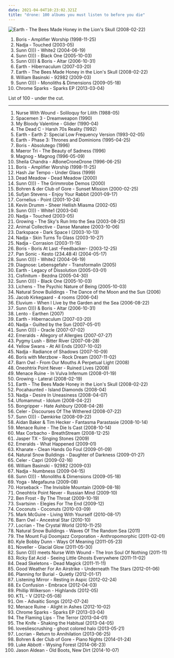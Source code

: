 ```yaml
---
date: 2021-04-04T10:23:02.321Z
title: "drone: 100 albums you must listen to before you die"
---
```

![Earth - The Bees Made Honey in the Lion&#39;s Skull (2008-02-22)](http://coverartarchive.org/release/af17e2e2-6b02-44b8-a848-67c7f66f6803/17517986245-500.jpg "Earth - The Bees Made Honey in the Lion's Skull (2008-02-22)")
<ol class="albums">
<li data-cover="http://coverartarchive.org/release/62965196-d2ef-4200-92f3-6e67dad070cd/3847276873-500.jpg" data-tags="drone, doom metal" role="button">Boris - Amplifier Worship (1998-11-25)</li>
<li data-cover="http://coverartarchive.org/release/9c4d2fcd-2578-4b19-875b-8836ecf1f179/2704214622-500.jpg" data-tags="drone" role="button">Nadja - Touched (2003-05)</li>
<li data-cover="http://coverartarchive.org/release/6a291bd0-cc9d-41b8-899b-b1519b0b5034/21797764256-500.jpg" data-tags="drone, drone metal" role="button">Sunn O))) - White2 (2004-06-19)</li>
<li data-cover="http://coverartarchive.org/release/a87bb818-1584-4792-a4ea-ede2a752670f/12224448032-500.jpg" data-tags="drone" role="button">Sunn O))) - Black One (2005-10-03)</li>
<li data-cover="http://coverartarchive.org/release/441e27af-1bab-4295-9a07-76b5d534766c/12049469320-500.jpg" data-tags="drone, drone doom, experimental" role="button">Sunn O))) & Boris - Altar (2006-10-31)</li>
<li data-cover="http://coverartarchive.org/release/dc29f643-e2d3-4801-b0fe-db736a18fa4a/2386372698-500.jpg" data-tags="drone" role="button">Earth - Hibernaculum (2007-03-20)</li>
<li data-cover="http://coverartarchive.org/release/af17e2e2-6b02-44b8-a848-67c7f66f6803/17517986245-500.jpg" data-tags="drone, instrumental, post-rock" role="button">Earth - The Bees Made Honey in the Lion's Skull (2008-02-22)</li>
<li data-cover="http://coverartarchive.org/release/81f85cc7-f015-4eea-9af6-d38bcc589e19/7892784186-500.jpg" data-tags="ambient, drone" role="button">William Basinski - 92982 (2009-03)</li>
<li data-cover="http://coverartarchive.org/release/50f53ceb-8e3c-3508-8c4e-80479bf93040/21129584187-500.jpg" data-tags="drone" role="button">Sunn O))) - Monoliths & Dimensions (2009-05-18)</li>
<li data-cover="http://coverartarchive.org/release/aa076b82-9732-4b7f-a404-086fb4177d44/4100519731-500.jpg" data-tags="ambient, experimental, downtempo, drone, synth-pop, leftfield" role="button">Chrome Sparks - Sparks EP (2013-03-04)</li>
</ol>
List of 100 - under the cut.
<!-- more -->

_________________

<ol class="albums">
<li data-cover="https://img.discogs.com/-_bhZa9bDYF2On_PZNmot_GRaSA=/fit-in/600x534/filters:strip_icc():format(jpeg):mode_rgb():quality(90)/discogs-images/R-11610701-1519393651-4131.jpeg.jpg" data-tags="drone, dark ambient" role="button">
Nurse With Wound - Soliloquy for Lilith (1988-05)
</li>
<li data-cover="http://coverartarchive.org/release/dd1ce5b0-d6ce-4c52-b1a2-82c6e1d6fbd5/25884019087-500.jpg" data-tags="psychedelic, drone" role="button">
Spacemen 3 - Dreamweapon (1990)
</li>
<li data-cover="https://img.discogs.com/Ru1Wx6pVagAy8UHzXg-ktbcYyRg=/fit-in/600x600/filters:strip_icc():format(jpeg):mode_rgb():quality(90)/discogs-images/R-84680-1523164126-2096.jpeg.jpg" data-tags="shoegaze" role="button">
My Bloody Valentine - Glider (1990-04)
</li>
<li data-cover="https://img.discogs.com/PCE_7g55grNvrua2-4MIMHW8n2Q=/fit-in/200x200/filters:strip_icc():format(jpeg):mode_rgb():quality(90)/discogs-images/R-293462-1193110327.jpeg.jpg" data-tags="drone" role="button">
The Dead C - Harsh 70s Reality (1992)
</li>
<li data-cover="https://img.discogs.com/QPW4f0c-NOmLiXlyif-8uUVQh3c=/fit-in/600x603/filters:strip_icc():format(jpeg):mode_rgb():quality(90)/discogs-images/R-350902-1474027695-1021.jpeg.jpg" data-tags="drone, drone doom" role="button">
Earth - Earth 2: Special Low Frequency Version (1993-02-05)
</li>
<li data-cover="https://img.discogs.com/95JUU6k0__pa-k_64C7zVX2_wHo=/fit-in/600x600/filters:strip_icc():format(jpeg):mode_rgb():quality(90)/discogs-images/R-700875-1254818988.jpeg.jpg" data-tags="drone" role="button">
Earth - Phase 3: Thrones and Dominions (1995-04-25)
</li>
<li data-cover="http://coverartarchive.org/release/0cbb0772-d07f-4d50-9ad2-daefa57515de/12833237719-500.jpg" data-tags="drone" role="button">
Boris - Absolutego (1996)
</li>
<li data-cover="http://coverartarchive.org/release/1dd6d01e-ff0f-4a62-9d4c-cd2ac802a96e/2976555235-500.jpg" data-tags="drone, ambient, dark ambient" role="button">
Maeror Tri - The Beauty of Sadness (1996)
</li>
<li data-cover="http://coverartarchive.org/release/ac64548a-f32c-4e1b-9a79-6062cb68d7ee/28286131677-500.jpg" data-tags="rock, post-rock, drone, space rock" role="button">
Magnog - Magnog (1996-05-09)
</li>
<li data-cover="http://coverartarchive.org/release/d0511f81-348f-3778-aa3e-8d30221980d2/7941697336-500.jpg" data-tags="new age, drone" role="button">
Sheila Chandra - ABoneCroneDrone (1996-06-25)
</li>
<li data-cover="http://coverartarchive.org/release/62965196-d2ef-4200-92f3-6e67dad070cd/3847276873-500.jpg" data-tags="drone, doom metal" role="button">
Boris - Amplifier Worship (1998-11-25)
</li>
<li data-cover="https://img.discogs.com/6q3KttwQIChnM00hCmt_wasNJ2E=/fit-in/500x493/filters:strip_icc():format(jpeg):mode_rgb():quality(90)/discogs-images/R-403211-1199917427.jpeg.jpg" data-tags="drone, psychedelic rock" role="button">
Hash Jar Tempo - Under Glass (1999)
</li>
<li data-cover="http://coverartarchive.org/release/24dacf69-5e1a-4b39-807c-99a31a79fbe5/7409904023-500.jpg" data-tags="psychedelic, stoner rock" role="button">
Dead Meadow - Dead Meadow (2000)
</li>
<li data-cover="https://img.discogs.com/ncm4WMPZuVjB_qF15EbiugFeVww=/fit-in/300x300/filters:strip_icc():format(jpeg):mode_rgb():quality(90)/discogs-images/R-509475-1167432913.jpeg.jpg" data-tags="drone" role="button">
Sunn O))) - The Grimmrobe Demos (2000)
</li>
<li data-cover="http://coverartarchive.org/release/e41015a1-90c0-47b3-9ca5-2b1055f1e3d6/6762804815-500.jpg" data-tags="jazz, ambient, noir jazz, doom jazz" role="button">
Bohren & der Club of Gore - Sunset Mission (2000-02-25)
</li>
<li data-cover="http://coverartarchive.org/release/dab7d7c9-2830-4acc-9534-72dbf1f022eb/2655230441-500.jpg" data-tags="electronic" role="button">
Sufjan Stevens - Enjoy Your Rabbit (2001-09-17)
</li>
<li data-cover="http://coverartarchive.org/release/d467e488-2fae-4175-918b-7c9d10f43737/2876340833-500.jpg" data-tags="japanese" role="button">
Cornelius - Point (2001-10-24)
</li>
<li data-cover="https://img.discogs.com/tTKSxMChoQDLkGrfAZQODn0aV1o=/fit-in/600x450/filters:strip_icc():format(jpeg):mode_rgb():quality(90)/discogs-images/R-7373659-1440089150-7014.jpeg.jpg" data-tags="noise, drone, emd" role="button">
Kevin Drumm - Sheer Hellish Miasma (2002-05)
</li>
<li data-cover="http://coverartarchive.org/release/dcbffba8-7ec2-40d7-a957-a9c6ea270f04/21797761752-500.jpg" data-tags="drone" role="button">
Sunn O))) - White1 (2003-04)
</li>
<li data-cover="http://coverartarchive.org/release/9c4d2fcd-2578-4b19-875b-8836ecf1f179/2704214622-500.jpg" data-tags="drone" role="button">
Nadja - Touched (2003-05)
</li>
<li data-cover="http://coverartarchive.org/release/5b319cac-763e-4f01-b08b-c4e7ba5a7a31/16018431449-500.jpg" data-tags="post-rock, drone, drone rock, check this out, vinyyl" role="button">
Growing - The Sky's Run Into the Sea (2003-08-25)
</li>
<li data-cover="http://coverartarchive.org/release/27f3a5d1-97ff-4deb-847a-d9ce9ccd76ab/26543741494-500.jpg" data-tags="experimental" role="button">
Animal Collective - Danse Manatee (2003-10-06)
</li>
<li data-cover="http://coverartarchive.org/release/418131d6-7de3-4a4f-b4ab-a9436db2a098/2889098519-500.jpg" data-tags="black metal, atmospheric black metal, ambient black metal" role="button">
Darkspace - Dark Space I (2003-10-13)
</li>
<li data-cover="http://coverartarchive.org/release/b590af7b-7f13-4fd2-ab4b-1ca9f47c6ed8/14963881539-500.jpg" data-tags="drone, drone metal, ambient" role="button">
Nadja - Skin Turns To Glass (2003-10-27)
</li>
<li data-cover="http://coverartarchive.org/release/8ab44b9d-0e3f-4538-bbe5-d83e5bcf25eb/14964010488-500.jpg" data-tags="drone" role="button">
Nadja - Corrasion (2003-11-15)
</li>
<li data-cover="http://coverartarchive.org/release/10238f70-4b01-4d39-b793-617185352e1b/11345500658-500.jpg" data-tags="drone, drone metal" role="button">
Boris - Boris At Last -Feedbacker- (2003-12-25)
</li>
<li data-cover="http://coverartarchive.org/release/a2e7157e-d9cf-45b4-8b75-77f970e75c7d/10005524127-500.jpg" data-tags="drone, noise, electronic, experimental" role="button">
Pan Sonic - Kesto (234.48:4) (2004-05-17)
</li>
<li data-cover="http://coverartarchive.org/release/6a291bd0-cc9d-41b8-899b-b1519b0b5034/21797764256-500.jpg" data-tags="drone, drone metal" role="button">
Sunn O))) - White2 (2004-06-19)
</li>
<li data-cover="http://coverartarchive.org/release/4c409034-ce09-41a2-ad74-5dca27a561aa/8512365166-500.jpg" data-tags="drone, dark ambient" role="button">
Diagnose: Lebensgefahr - Transformalin (2005)
</li>
<li data-cover="https://img.discogs.com/QQMp47CPz60qLJOaOXPOxJCztkw=/fit-in/600x600/filters:strip_icc():format(jpeg):mode_rgb():quality(90)/discogs-images/R-567584-1348379192-6886.jpeg.jpg" data-tags="drone" role="button">
Earth - Legacy of Dissolution (2005-03-01)
</li>
<li data-cover="https://via.placeholder.com/450" data-tags="drone, dark ambient" role="button">
Cisfinitum - Bezdna (2005-04-30)
</li>
<li data-cover="http://coverartarchive.org/release/a87bb818-1584-4792-a4ea-ede2a752670f/12224448032-500.jpg" data-tags="drone" role="button">
Sunn O))) - Black One (2005-10-03)
</li>
<li data-cover="https://via.placeholder.com/450" data-tags="ambient, experimental, drone, get, mantric acoustic, holy mountain records" role="button">
Lichens - The Psychic Nature of Being (2005-10-03)
</li>
<li data-cover="https://via.placeholder.com/450" data-tags="drone" role="button">
Natural Snow Buildings - The Dance of the Moon and the Sun (2006)
</li>
<li data-cover="https://img.discogs.com/WsNnEgFaNMdYNq1hC_C5UOvVY1A=/fit-in/600x540/filters:strip_icc():format(jpeg):mode_rgb():quality(90)/discogs-images/R-670433-1502545390-6778.jpeg.jpg" data-tags="drone, touch" role="button">
Jacob Kirkegaard - 4 rooms (2006-04)
</li>
<li data-cover="https://img.discogs.com/LiBLEXXbu4RaadKzfGtBRBy8PeA=/fit-in/600x590/filters:strip_icc():format(jpeg):mode_rgb():quality(90)/discogs-images/R-842568-1536010524-6050.jpeg.jpg" data-tags="instrumental, ambient, drone" role="button">
Eluvium - When I Live by the Garden and the Sea (2006-08-22)
</li>
<li data-cover="http://coverartarchive.org/release/441e27af-1bab-4295-9a07-76b5d534766c/12049469320-500.jpg" data-tags="drone, drone doom, experimental" role="button">
Sunn O))) & Boris - Altar (2006-10-31)
</li>
<li data-cover="https://img.discogs.com/OUxFrlDb1ulRpr1NhSTcHtadDAI=/fit-in/582x625/filters:strip_icc():format(jpeg):mode_rgb():quality(90)/discogs-images/R-1167651-1393699313-2432.jpeg.jpg" data-tags="sludge, drone, metal, post-rock, doom metal" role="button">
Lento - Earthen (2007)
</li>
<li data-cover="http://coverartarchive.org/release/dc29f643-e2d3-4801-b0fe-db736a18fa4a/2386372698-500.jpg" data-tags="drone" role="button">
Earth - Hibernaculum (2007-03-20)
</li>
<li data-cover="http://coverartarchive.org/release/b735a31e-7d4c-4e96-a9de-d4b5a91bd2d8/27395341905-500.jpg" data-tags="drone, drone metal" role="button">
Nadja - Guilted by the Sun (2007-05-01)
</li>
<li data-cover="https://img.discogs.com/vV5e0nj9KLaUSAaLVABGD6JYwTE=/fit-in/600x596/filters:strip_icc():format(jpeg):mode_rgb():quality(90)/discogs-images/R-2045702-1260577659.jpeg.jpg" data-tags="drone" role="button">
Sunn O))) - Oracle (2007-07-02)
</li>
<li data-cover="http://coverartarchive.org/release/75b5500a-213c-4b19-84be-e4040b5bc2fc/19646154395-500.jpg" data-tags="ambient, drone, ambient drone, warm drone, a deep breath" role="button">
Emeralds - Allegory of Allergies (2007-07-27)
</li>
<li data-cover="https://img.discogs.com/Cy4FzfklWWYiat8VXKlUBWAaLxE=/fit-in/500x500/filters:strip_icc():format(jpeg):mode_rgb():quality(90)/discogs-images/R-1797819-1243991275.jpeg.jpg" data-tags="folk, ambient, contemporary folk, drone, screamo, folk rock, indie folk, dark ambient, post-hardcore, audioase, post hardcore, gothic country, gothic folk" role="button">
Pygmy Lush - Bitter River (2007-08-28)
</li>
<li data-cover="http://coverartarchive.org/release/3af8f7c6-641c-4a00-9575-eaf75cdf298f/19814749802-500.jpg" data-tags="noise, ambient, drone, 00s, compra mi disco" role="button">
Yellow Swans - At All Ends (2007-10-02)
</li>
<li data-cover="http://coverartarchive.org/release/77a1a942-8b33-4e13-b746-0e74ee054512/1059780038-500.jpg" data-tags="drone" role="button">
Nadja - Radiance of Shadows (2007-10-09)
</li>
<li data-cover="https://via.placeholder.com/450" data-tags="drone, noise, experimental" role="button">
Boris with Merzbow - Rock Dream (2007-11-02)
</li>
<li data-cover="https://img.discogs.com/ktJRtUyI7PJZciaznjilWL0Wwcg=/fit-in/453x452/filters:strip_icc():format(jpeg):mode_rgb():quality(90)/discogs-images/R-1330499-1333480043.jpeg.jpg" data-tags="drone" role="button">
Barn Owl - From Our Mouths A Perpetual Light (2008)
</li>
<li data-cover="https://via.placeholder.com/450" data-tags="ambient, drone" role="button">
Oneohtrix Point Never - Ruined Lives (2008)
</li>
<li data-cover="https://img.discogs.com/3ZWZs90NhX1FBs7af1_VRUFyWmA=/fit-in/404x640/filters:strip_icc():format(jpeg):mode_rgb():quality(90)/discogs-images/R-1548554-1227586266.jpeg.jpg" data-tags="drone, drone metal, drone doom, drone doom metal" role="button">
Menace Ruine - In Vulva Infernum (2008-01-19)
</li>
<li data-cover="https://via.placeholder.com/450" data-tags="noise, ambient, experimental, drone, the noise inside my head" role="button">
Growing - Lateral (2008-02-19)
</li>
<li data-cover="http://coverartarchive.org/release/af17e2e2-6b02-44b8-a848-67c7f66f6803/17517986245-500.jpg" data-tags="drone, instrumental, post-rock" role="button">
Earth - The Bees Made Honey in the Lion's Skull (2008-02-22)
</li>
<li data-cover="http://coverartarchive.org/release/a8ddacfa-fd14-48b2-b4eb-1c0e73134aae/21327156415-500.jpg" data-tags="psychedelic, drone, ethereal" role="button">
Pocahaunted - Island Diamonds (2008-04)
</li>
<li data-cover="http://coverartarchive.org/release/c7bbf689-b65c-4d85-b8e2-533faf788fe1/1016426077-500.jpg" data-tags="drone" role="button">
Nadja - Desire In Uneasiness (2008-04-07)
</li>
<li data-cover="https://img.discogs.com/LU3-gs1JtwQ_WWgq5Cac_-nwwEc=/fit-in/400x399/filters:strip_icc():format(jpeg):mode_rgb():quality(90)/discogs-images/R-1435966-1223858516.jpeg.jpg" data-tags="doom metal, stoner metal" role="button">
Ufomammut - Idolum (2008-04-22)
</li>
<li data-cover="https://img.discogs.com/ZM4MzUvHPeTFTwghNuN2HPkQxYA=/fit-in/350x350/filters:strip_icc():format(jpeg):mode_rgb():quality(90)/discogs-images/R-2942323-1308397024.jpeg.jpg" data-tags="doom metal, drone, sludge" role="button">
Bongripper - Hate Ashbury (2008-04-28)
</li>
<li data-cover="http://coverartarchive.org/release/04144bd5-b872-41c8-8466-ff19ae77ef05/23715843413-500.jpg" data-tags="ambient, drone, drone ambient, visionary" role="button">
Celer - Discourses Of The Withered (2008-07-22)
</li>
<li data-cover="http://coverartarchive.org/release/23e49586-fa2e-43ab-8b57-9e56b9221954/16445937734-500.jpg" data-tags="drone, live, drone doom" role="button">
Sunn O))) - Dømkirke (2008-09-22)
</li>
<li data-cover="http://coverartarchive.org/release/353a1d32-363d-4354-b7d9-638ba2af50a4/14944917441-500.jpg" data-tags="drone, ambient" role="button">
Aidan Baker & Tim Hecker - Fantasma Parastasie (2008-10-14)
</li>
<li data-cover="http://coverartarchive.org/release/b7a8de7e-f0ef-4260-a063-2f9686d2d733/15346695196-500.jpg" data-tags="drone, drone metal" role="button">
Menace Ruine - The Die Is Cast (2008-10-14)
</li>
<li data-cover="https://via.placeholder.com/450" data-tags="chillout, ambient, drone, space, fnord" role="button">
Max Corbacho - BreathStream (2008-12-25)
</li>
<li data-cover="https://via.placeholder.com/450" data-tags="ambient, drone" role="button">
Jasper TX - Singing Stones (2009)
</li>
<li data-cover="http://coverartarchive.org/release/63a1accf-dc05-4031-91a7-2dcf7853a586/19647004657-500.jpg" data-tags="ambient, drone" role="button">
Emeralds - What Happened (2009-01)
</li>
<li data-cover="https://img.discogs.com/YZoys12Nds_X9dM7TPnz9_-DZVI=/fit-in/600x600/filters:strip_icc():format(jpeg):mode_rgb():quality(90)/discogs-images/R-1611909-1528837707-2645.jpeg.jpg" data-tags="doom metal, drone, drone metal" role="button">
Khanate - Clean Hands Go Foul (2009-01-09)
</li>
<li data-cover="https://via.placeholder.com/450" data-tags="noise, drone, post rock, psychedelic folk, dark ambient, free folk, avant-folk, road to absolute" role="button">
Natural Snow Buildings - Daughter of Darkness (2009-01-27)
</li>
<li data-cover="http://coverartarchive.org/release/e2ba09c2-f25e-430c-850a-002910f7a13f/3893908259-500.jpg" data-tags="ambient, drone" role="button">
Celer - Capri (2009-02-16)
</li>
<li data-cover="http://coverartarchive.org/release/81f85cc7-f015-4eea-9af6-d38bcc589e19/7892784186-500.jpg" data-tags="ambient, drone" role="button">
William Basinski - 92982 (2009-03)
</li>
<li data-cover="http://coverartarchive.org/release/03eb2c03-bdfa-4508-9b9a-9022afbd52a5/14964057892-500.jpg" data-tags="drone, drone doom, drone metal, doomgaze" role="button">
Nadja - Numbness (2009-04-15)
</li>
<li data-cover="http://coverartarchive.org/release/50f53ceb-8e3c-3508-8c4e-80479bf93040/21129584187-500.jpg" data-tags="drone" role="button">
Sunn O))) - Monoliths & Dimensions (2009-05-18)
</li>
<li data-cover="https://img.discogs.com/LTLtObPr4c6G6MHbyapFeKHyuuA=/fit-in/500x500/filters:strip_icc():format(jpeg):mode_rgb():quality(90)/discogs-images/R-2066505-1269891062.jpeg.jpg" data-tags="drone" role="button">
Yoga - Megafauna (2009-08)
</li>
<li data-cover="http://coverartarchive.org/release/54dac8b1-283b-45d8-add4-60894a7748ca/2389539068-500.jpg" data-tags="drone" role="button">
Horseback - The Invisible Mountain (2009-08-18)
</li>
<li data-cover="http://coverartarchive.org/release/968c5ff8-f579-4d44-a241-25ec42124803/2909531371-500.jpg" data-tags="ambient, new age, drone" role="button">
Oneohtrix Point Never - Russian Mind (2009-10)
</li>
<li data-cover="http://coverartarchive.org/release/7307962a-8338-412c-a94f-026fdc724ffb/19064227325-500.jpg" data-tags="drone, noise" role="button">
Ben Frost - By The Throat (2009-10-19)
</li>
<li data-cover="http://coverartarchive.org/release/b2e12983-698e-488b-a02d-e0f8962d89d1/1747216136-500.jpg" data-tags="drone, dark ambient" role="button">
Svartsinn - Elegies For The End (2009-12)
</li>
<li data-cover="http://coverartarchive.org/release/f2a329f7-c9fe-4013-9e8a-0a8e29ad2c4a/14049119730-500.jpg" data-tags="drone" role="button">
Coconuts - Coconuts (2010-03-09)
</li>
<li data-cover="http://coverartarchive.org/release/e9a75ef3-42f0-4ac6-9588-0b21e9a11c91/5877103839-500.jpg" data-tags="ambient, drone, secondhand post-rock-crap for those who missed the 00s" role="button">
Mark McGuire - Living With Yourself (2010-08-17)
</li>
<li data-cover="https://via.placeholder.com/450" data-tags="drone, psychedelic drone" role="button">
Barn Owl - Ancestral Star (2010-10)
</li>
<li data-cover="http://coverartarchive.org/release/9a52ffc1-78f3-4745-bfdf-121f6d8d1985/3927170681-500.jpg" data-tags="experimental, psychedelic, drone" role="button">
Locrian - The Crystal World (2010-11-25)
</li>
<li data-cover="http://coverartarchive.org/release/21b03eb7-6c06-4e29-9505-5bcadd21d41a/5552899580-500.jpg" data-tags="drone, psychedelic folk" role="button">
Natural Snow Buildings - Waves Of The Random Sea (2011)
</li>
<li data-cover="http://coverartarchive.org/release/48b113f9-1969-3d3f-99eb-67a1a564f724/3894021005-500.jpg" data-tags="drone, doom jazz, moksliuku kurtas albumas su kompu, experimental stuff i cannot put my finger on" role="button">
The Mount Fuji Doomjazz Corporation - Anthropomorphic (2011-02-01)
</li>
<li data-cover="http://coverartarchive.org/release/a15e75fb-4244-49b5-a40d-a37f0c9dfa72/8752062509-500.jpg" data-tags="ambient, drone" role="button">
Kyle Bobby Dunn - Ways Of Meaning (2011-05-23)
</li>
<li data-cover="http://coverartarchive.org/release/05192594-fc20-47a1-a4ed-d691154642ec/8649020533-500.jpg" data-tags="drone" role="button">
Noveller - Glacial Glow (2011-05-30)
</li>
<li data-cover="http://coverartarchive.org/release/a130511c-9132-41f8-b08e-466b4764520a/4843277412-500.jpg" data-tags="drone, december, colin potter, steven stapleton, december 2011, psychodrone, 2xlp, december 1, dysnystaxis somnus, solar drone,  2011, ic studio, timo ketola" role="button">
Sunn O))) meets Nurse With Wound - The Iron Soul Of Nothing (2011-11)
</li>
<li data-cover="http://coverartarchive.org/release/b2df4e63-a179-4a9e-b427-3b8ad4eeb6d2/1460057669-500.jpg" data-tags="ambient, experimental, lo-fi, drone" role="button">
Ricky Eat Acid - Seeing Little Ghosts Everywhere (2011-11-02)
</li>
<li data-cover="http://coverartarchive.org/release/d1df9713-344e-48a5-9a19-0ce183f861a1/26406125673-500.jpg" data-tags="shoegaze, psychedelic, drone, psych, beyondwithin, hashisch party, dark psych, neo-psych, where is my bong, records to play when you come home from the pub pissed" role="button">
Dead Skeletons - Dead Magick (2011-11-11)
</li>
<li data-cover="https://via.placeholder.com/450" data-tags="ambient, experimental, post-rock, drone, neo-classical, music to fall asleep to, post-classical, hibernate" role="button">
Good Weather For An Airstrike - Underneath The Stars (2012-01-06)
</li>
<li data-cover="https://img.discogs.com/gOAjPq4v2iYlQMxEaJIERYraizo=/fit-in/600x600/filters:strip_icc():format(jpeg):mode_rgb():quality(90)/discogs-images/R-12149349-1529294224-8946.jpeg.jpg" data-tags="shoegaze, drone, slowcore" role="button">
Planning for Burial - Quietly (2012-01-17)
</li>
<li data-cover="https://img.discogs.com/TMdr71nGCPPTt0MHb1A-_Lxi4tM=/fit-in/400x400/filters:strip_icc():format(jpeg):mode_rgb():quality(90)/discogs-images/R-3441703-1330525861.jpeg.jpg" data-tags="ambient, drone, relax, reading" role="button">
Listening Mirror - Resting in Aspic (2012-02-24)
</li>
<li data-cover="http://coverartarchive.org/release/30ca9c81-f62e-43f9-8f36-759d1a8a6a65/5756762856-500.jpg" data-tags="drone, n5md" role="button">
Ex Confusion - Embrace (2012-04-03)
</li>
<li data-cover="http://coverartarchive.org/release/e864ccdc-5d3c-4e98-86af-badefa484302/1743967157-500.jpg" data-tags="ambient, minimal, drone, soundscapes" role="button">
Phillip Wilkerson - Highlands (2012-05)
</li>
<li data-cover="https://via.placeholder.com/450" data-tags="drone" role="button">
KTL - V (2012-05-08)
</li>
<li data-cover="https://img.discogs.com/EnYWgQxYUX8EoA6Axf9i97pK5ls=/fit-in/600x600/filters:strip_icc():format(jpeg):mode_rgb():quality(90)/discogs-images/R-3743189-1343483805-4203.jpeg.jpg" data-tags="psychedelic, spiritual, stoner, psychedelic rock" role="button">
Om - Advaitic Songs (2012-07-24)
</li>
<li data-cover="http://coverartarchive.org/release/249e03cb-591f-47f0-ba62-d0a7d7cf2c59/11221617719-500.jpg" data-tags="experimental, drone, neofolk" role="button">
Menace Ruine - Alight in Ashes (2012-10-02)
</li>
<li data-cover="http://coverartarchive.org/release/aa076b82-9732-4b7f-a404-086fb4177d44/4100519731-500.jpg" data-tags="ambient, experimental, downtempo, drone, synth-pop, leftfield" role="button">
Chrome Sparks - Sparks EP (2013-03-04)
</li>
<li data-cover="https://img.discogs.com/S26wNV1io5Yx19HkUbg1YwRa9ug=/fit-in/600x600/filters:strip_icc():format(jpeg):mode_rgb():quality(90)/discogs-images/R-6999033-1431357387-8924.jpeg.jpg" data-tags="experimental, neo-psychedelia" role="button">
The Flaming Lips - The Terror (2013-04-01)
</li>
<li data-cover="http://coverartarchive.org/release/0e53fb9f-88ae-47cd-961e-e19da29c3123/3786345065-500.jpg" data-tags="experimental, electronic, dark ambient" role="button">
The Knife - Shaking the Habitual (2013-04-05)
</li>
<li data-cover="https://via.placeholder.com/450" data-tags="drone" role="button">
lovesliescrushing - ghost colored halo (2013-05-21)
</li>
<li data-cover="http://coverartarchive.org/release/552b02c3-08e9-486a-9d4a-718fec75638f/4468570604-500.jpg" data-tags="experimental, drone" role="button">
Locrian - Return to Annihilation (2013-06-25)
</li>
<li data-cover="https://img.discogs.com/_NoqQMH4WYR9X4zweFOil1jb2Nc=/fit-in/403x403/filters:strip_icc():format(jpeg):mode_rgb():quality(90)/discogs-images/R-5216570-1387747513-8508.jpeg.jpg" data-tags="dark jazz, dark ambient" role="button">
Bohren & der Club of Gore - Piano Nights (2014-01-24)
</li>
<li data-cover="http://coverartarchive.org/release/9dd8415a-a2ad-421b-81a1-c528f6c109b0/9920838909-500.jpg" data-tags="krautrock, synth, drone, neotrance, norwich, forest, modular, ambient electronic, outdoor" role="button">
Luke Abbott - Wysing Forest (2014-06-23)
</li>
<li data-cover="http://coverartarchive.org/release/9995defc-83f0-4986-8034-37a351c9d8f5/8535696317-500.jpg" data-tags="drone, meme, mucore" role="button">
Jason Aldean - Old Boots, New Dirt (2014-10-07)
</li>
</ol>